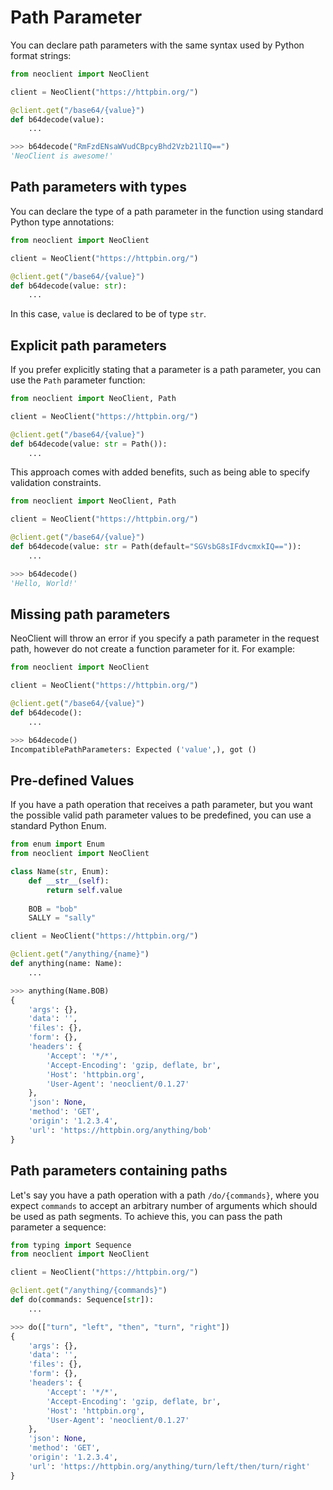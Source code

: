# Path Parameter
You can declare path parameters with the same syntax used by Python format strings:
```python
from neoclient import NeoClient

client = NeoClient("https://httpbin.org/")

@client.get("/base64/{value}")
def b64decode(value):
    ...
```
```python
>>> b64decode("RmFzdENsaWVudCBpcyBhd2Vzb21lIQ==")
'NeoClient is awesome!'
```

## Path parameters with types
You can declare the type of a path parameter in the function using standard Python type annotations:
```python
from neoclient import NeoClient

client = NeoClient("https://httpbin.org/")

@client.get("/base64/{value}")
def b64decode(value: str):
    ...
```
In this case, `value` is declared to be of type `str`.

## Explicit path parameters
If you prefer explicitly stating that a parameter is a path parameter, you can use the `Path` parameter function:
```python
from neoclient import NeoClient, Path

client = NeoClient("https://httpbin.org/")

@client.get("/base64/{value}")
def b64decode(value: str = Path()):
    ...
```
This approach comes with added benefits, such as being able to specify validation constraints.
```python
from neoclient import NeoClient, Path

client = NeoClient("https://httpbin.org/")

@client.get("/base64/{value}")
def b64decode(value: str = Path(default="SGVsbG8sIFdvcmxkIQ==")):
    ...
```
```python
>>> b64decode()
'Hello, World!'
```

## Missing path parameters
NeoClient will throw an error if you specify a path parameter in the request path, however do not create a function parameter for it. For example:
```python
from neoclient import NeoClient

client = NeoClient("https://httpbin.org/")

@client.get("/base64/{value}")
def b64decode():
    ...
```
```python
>>> b64decode()
IncompatiblePathParameters: Expected ('value',), got ()
```

## Pre-defined Values
If you have a path operation that receives a path parameter, but you want the possible valid path parameter values to be predefined, you can use a standard Python Enum.
```python
from enum import Enum
from neoclient import NeoClient

class Name(str, Enum):
    def __str__(self):
        return self.value
        
    BOB = "bob"
    SALLY = "sally"

client = NeoClient("https://httpbin.org/")

@client.get("/anything/{name}")
def anything(name: Name):
    ...
```
```python
>>> anything(Name.BOB)
{
    'args': {},
    'data': '',
    'files': {},
    'form': {},
    'headers': {
        'Accept': '*/*',
        'Accept-Encoding': 'gzip, deflate, br',
        'Host': 'httpbin.org',
        'User-Agent': 'neoclient/0.1.27'
    },
    'json': None,
    'method': 'GET',
    'origin': '1.2.3.4',
    'url': 'https://httpbin.org/anything/bob'
}
```

## Path parameters containing paths
Let's say you have a path operation with a path `/do/{commands}`, where you expect `commands` to accept an arbitrary number of arguments which should be used as path segments. To achieve this, you can pass the path parameter a sequence:
```python
from typing import Sequence
from neoclient import NeoClient

client = NeoClient("https://httpbin.org/")

@client.get("/anything/{commands}")
def do(commands: Sequence[str]):
    ...
```
```python
>>> do(["turn", "left", "then", "turn", "right"])
{
    'args': {},
    'data': '',
    'files': {},
    'form': {},
    'headers': {
        'Accept': '*/*',
        'Accept-Encoding': 'gzip, deflate, br',
        'Host': 'httpbin.org',
        'User-Agent': 'neoclient/0.1.27'
    },
    'json': None,
    'method': 'GET',
    'origin': '1.2.3.4',
    'url': 'https://httpbin.org/anything/turn/left/then/turn/right'
}
```